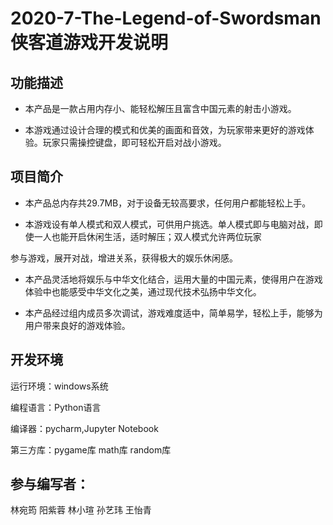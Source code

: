 # 2020-7-The-Legend-of-Swordsman侠客道游戏开发说明

## 功能描述
* 本产品是一款占用内存小、能轻松解压且富含中国元素的射击小游戏。  

* 本游戏通过设计合理的模式和优美的画面和音效，为玩家带来更好的游戏体验。玩家只需操控键盘，即可轻松开启对战小游戏。




## 项目简介
* 本产品总内存共29.7MB，对于设备无较高要求，任何用户都能轻松上手。  

* 本游戏设有单人模式和双人模式，可供用户挑选。单人模式即与电脑对战，即使一人也能开启休闲生活，适时解压；双人模式允许两位玩家  

参与游戏，展开对战，增进关系，获得极大的娱乐休闲感。  

* 本产品灵活地将娱乐与中华文化结合，运用大量的中国元素，使得用户在游戏体验中也能感受中华文化之美，通过现代技术弘扬中华文化。  

* 本产品经过组内成员多次调试，游戏难度适中，简单易学，轻松上手，能够为用户带来良好的游戏体验。




## 开发环境
运行环境：windows系统  

编程语言：Python语言   

编译器：pycharm,Jupyter Notebook    

第三方库：pygame库 math库 random库  




## 参与编写者：
林宛筠 阳紫蓉 林小瑄 孙艺玮 王怡青
